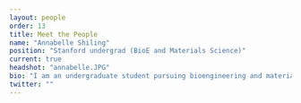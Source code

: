 ```yaml
---
layout: people
order: 13
title: Meet the People
name: "Annabelle Shiling"
position: "Stanford undergrad (BioE and Materials Science)"
current: true
headshot: "annabelle.JPG"
bio: "I am an undergraduate student pursuing bioengineering and materials science at Stanford University. In the realm of computation, I am interested in the applications of machine learning to generative drug design and the modeling of disease progress via the transcriptome. My previous research leverages bulk RNA-seq data and genome alignment algorithms to evaluate HERV-K transcription in the presence of latency-reversing HIV drugs. In my free time I enjoy writing plays, scuba diving, and baking new recipes."
twitter: ""
---
```

